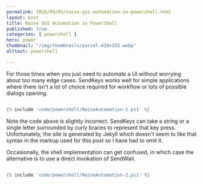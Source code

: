 ```yaml
---
permalink: 2018/09/05/naive-gui-automation-in-powershell.html
layout: post
title: Naive GUI Automation in PowerShell
published: true 
categories: [ powershell ]
hero: power
thumbnail: "/img/thumbnails/parcel-420x255.webp"
alttext: powershell

---
```


For those times when you just need to automate a UI without worrying about too many edge cases. SendKeys works 
well for simple applications where there isn't a lot of choice required for workflow or lots of possible dialogs opening. 

```powershell

{% include 'code/powershell/NaiveAutomation-1.ps1' %}

```

Note the code above is slightly incorrect. SendKeys can take a string or a single letter surrounded by curly braces to represent that key press. Unfortunately, the site is generated by Jekyll which doesn't seem to like that syntax in the markup used for this post so I have had to omit it. 

Occasionally, the shell implementation can get confused, in which case the alternative is to use a direct invokation of SendWait.

```powershell

{% include 'code/powershell/NaiveAutomation-2.ps1' %}

```

